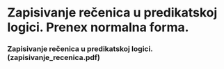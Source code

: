 # Zapisivanje rečenica u predikatskoj logici. Prenex normalna forma.

### Zapisivanje rečenica u predikatskoj logici. (zapisivanje_recenica.pdf)



